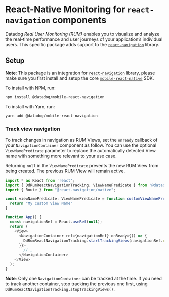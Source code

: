 # React-Native Monitoring for `react-navigation` components

Datadog *Real User Monitoring (RUM)* enables you to visualize and analyze the real-time performance and user journeys of your application’s individual users. This specific package adds support to the [`react-navigation`][1] library.

## Setup

**Note**: This package is an integration for [`react-navigation`][1] library, please make sure you first install and setup the core [`mobile-react-native`][2] SDK.

To install with NPM, run:

```sh
npm install @datadog/mobile-react-navigation
```

To install with Yarn, run:

```sh
yarn add @datadog/mobile-react-navigation
```

### Track view navigation

To track changes in navigation as RUM Views, set the `onready` callback of your `NavigationContainer` component as follow. You can use the optional `ViewNamePredicate` parameter to replace the automatically detected View name with something more relevant to your use case.

Returning `null` in the `ViewNamePredicate` prevents the new RUM View from being created. The previous RUM View will remain active.

```js
import * as React from 'react';
import { DdRumReactNavigationTracking, ViewNamePredicate } from '@datadog/mobile-react-navigation';
import { Route } from "@react-navigation/native";

const viewNamePredicate: ViewNamePredicate = function customViewNamePredicate(route: Route<string, any | undefined>, trackedName: string) {
  return "My custom View Name"
}

function App() {
  const navigationRef = React.useRef(null);
  return (
    <View>
      <NavigationContainer ref={navigationRef} onReady={() => {
        DdRumReactNavigationTracking.startTrackingViews(navigationRef.current, viewNamePredicate)
      }}>
        // …
      </NavigationContainer>
    </View>
  );
}
```
**Note**: Only one `NavigationContainer` can be tracked at the time. If you need to track another container, stop tracking the previous one first, using `DdRumReactNavigationTracking.stopTrackingViews()`.


[1]: https://github.com/react-navigation/react-navigation
[2]: https://github.com/DataDog/dd-sdk-reactnative/tree/main/packages/core
